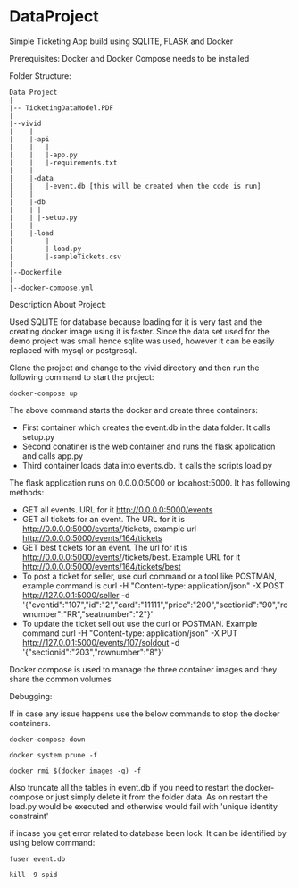 # DataProject
Simple Ticketing App build using SQLITE, FLASK and Docker

Prerequisites:
Docker and Docker Compose needs to be installed 

Folder Structure:
```
Data Project
|
|-- TicketingDataModel.PDF
|
|--vivid
|    |
|    |-api
|    |   |
|    |   |-app.py
|    |   |-requirements.txt
|    |
|    |-data
|    |   |-event.db [this will be created when the code is run]
|    |
|    |-db
|    | |
|    | |-setup.py
|    |
|    |-load
|        |
|        |-load.py
|        |-sampleTickets.csv
|
|--Dockerfile
|
|--docker-compose.yml    
```
 Description About Project:
 
 Used SQLITE for database because loading for it is very fast and the creating docker image using it is faster. Since the data set used for the demo project was small hence sqlite was used, however it can be easily replaced with mysql or postgresql. 
 
 Clone the project and change to the vivid directory and then run the following command to start the project:
 
 ```docker-compose up```
 
 The above command starts the docker and create three containers:
 
 - First container which creates the event.db in the data folder. It calls setup.py
 - Second conatiner is the web container and runs the flask application and calls app.py
 - Third container loads data into events.db. It calls the scripts load.py
 
 The flask application runs on 0.0.0.0:5000 or locahost:5000. It has following methods:
 
 - GET all events. URL for it http://0.0.0.0:5000/events 
 - GET all tickets for an event. The URL for it is http://0.0.0.0:5000/events/<event-id>/tickets, example url http://0.0.0.0:5000/events/164/tickets
 - GET best tickets for an event. The url for it is http://0.0.0.0:5000/events/<event-id>/tickets/best. Example URL for it http://0.0.0.0:5000/events/164/tickets/best
 - To post a ticket for seller, use curl command or a tool like POSTMAN, example command is curl -H "Content-type: application/json" -X POST http://127.0.0.1:5000/seller  -d '{"eventid":"107","id":"2","card":"11111","price":"200","sectionid":"90","rownumber":"RR","seatnumber":"2"}'
 - To update the ticket sell out use the curl or POSTMAN. Example command  curl -H "Content-type: application/json" -X PUT  http://127.0.0.1:5000/events/107/soldout  -d '{"sectionid":"203","rownumber":"8"}'
 
Docker compose is used to manage the three container images and they share the common volumes

Debugging:

If in case any issue happens use the below commands to stop the docker containers.

```docker-compose down```

```docker system prune -f```

```docker rmi $(docker images -q) -f```

Also truncate all the tables in event.db if you need to restart the docker-compose or just simply delete it from the folder data. As on restart the load.py would be executed and otherwise would fail with 'unique identity constraint'

if incase you get error related to database been lock. It can be identified by using below command:

```fuser event.db```

```kill -9 spid```

